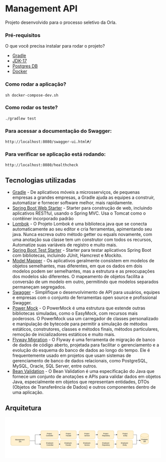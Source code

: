 # Management API
Projeto desenvolvido para o processo seletivo da Orla. 

### Pré-requisitos
O que você precisa instalar para rodar o projeto?

* [Gradle](https://gradle.org/)
* [JDK-17](https://www.oracle.com/java/technologies/javase/jdk17-archive-downloads.html)
* [Postgres DB](https://www.postgresql.org/)
* [Docker](https://www.docker.com/)

### Como rodar a aplicação?
```
sh docker-compose-dev.sh
```

### Como rodar os teste?
```
./gradlew test
```

### Para acessar a documentação do Swagger:
```
http://localhost:8080/swagger-ui.html#/
```

### Para verificar se aplicação está rodando:
```
http://localhost:8080/healthcheck
```

## Tecnologias utilizadas

* [Gradle](https://gradle.org/) - De aplicativos móveis a microsserviços, de pequenas empresas a grandes empresas, a Gradle ajuda as equipes a construir, automatizar e fornecer software melhor, mais rapidamente.
* [Spring Boot Web Starter](https://mvnrepository.com/artifact/org.springframework.boot/spring-boot-starter-web) - Starter para construção de web, incluindo aplicativos RESTful, usando o Spring MVC. Usa o Tomcat como o contêiner incorporado padrão
* [Lombok](https://projectlombok.org/) - O Projeto Lombok é uma biblioteca java que se conecta automaticamente ao seu editor e cria ferramentas, apimentando seu java. Nunca escreva outro método getter ou equals novamente, com uma anotação sua classe tem um construtor com todos os recursos, Automatize suas variáveis ​​de registro e muito mais.
* [Spring Boot Test Starter](https://mvnrepository.com/artifact/org.springframework.boot/spring-boot-starter-test) - Starter para testar aplicativos Spring Boot com bibliotecas, incluindo JUnit, Hamcrest e Mockito.
* [Model Mapper](http://modelmapper.org/) - Os aplicativos geralmente consistem em modelos de objetos semelhantes, mas diferentes, em que os dados em dois modelos podem ser semelhantes, mas a estrutura e as preocupações dos modelos são diferentes. O mapeamento de objetos facilita a conversão de um modelo em outro, permitindo que modelos separados permaneçam segregados.
* [Swagger](https://swagger.io/) - Simplifique o desenvolvimento de API para usuários, equipes e empresas com o conjunto de ferramentas open source e profissional Swagger.
* [Power Mock](https://powermock.github.io/) - O PowerMock é uma estrutura que estende outras bibliotecas simuladas, como o EasyMock, com recursos mais poderosos. O PowerMock usa um carregador de classes personalizado e manipulação de bytecode para permitir a simulação de métodos estáticos, construtores, classes e métodos finais, métodos particulares, remoção de inicializadores estáticos e muito mais.
* [Flyway Migration](https://aws.amazon.com/pt/ses/) - O Flyway é uma ferramenta de migração de banco de dados de código aberto, projetada para facilitar o gerenciamento e a evolução do esquema do banco de dados ao longo do tempo. Ele é frequentemente usado em projetos que usam sistemas de gerenciamento de banco de dados relacionais, como PostgreSQL, MySQL, Oracle, SQL Server, entre outros.
* [Bean Validation](https://aws.amazon.com/pt/ses/) - O Bean Validation é uma especificação do Java que fornece um conjunto de anotações e APIs para validar dados em objetos Java, especialmente em objetos que representam entidades, DTOs (Objetos de Transferência de Dados) e outros componentes dentro de uma aplicação.

## Arquitetura
![Diagrama](documentations/managementapi.png)